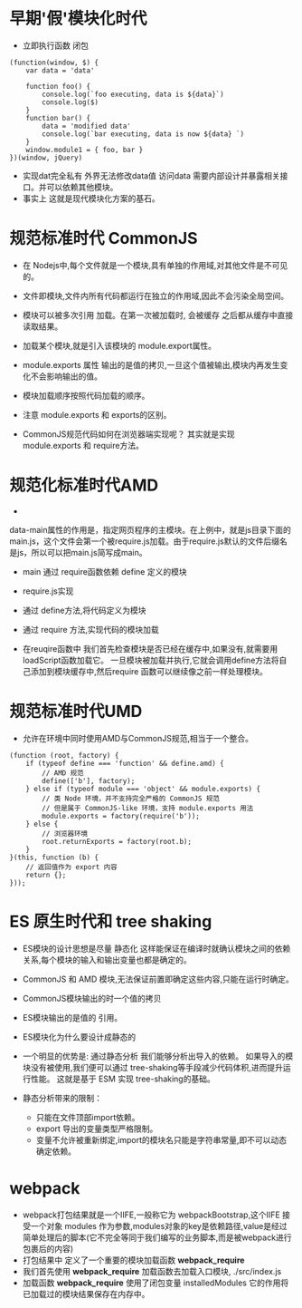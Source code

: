 # 早期'假'模块化时代 
* 立即执行函数 闭包
```
(function(window, $) {
    var data = 'data'

    function foo() {
        console.log(`foo executing, data is ${data}`)
        console.log($)
    }
    function bar() {
        data = 'modified data'
        console.log(`bar executing, data is now ${data} `)
    }
    window.module1 = { foo, bar }
})(window, jQuery)

```
* 实现dat完全私有 外界无法修改data值  访问data 需要内部设计并暴露相关接口。并可以依赖其他模块。
* 事实上 这就是现代模块化方案的基石。

# 规范标准时代 CommonJS
* 在 Nodejs中,每个文件就是一个模块,具有单独的作用域,对其他文件是不可见的。
* 文件即模块,文件内所有代码都运行在独立的作用域,因此不会污染全局空间。
* 模块可以被多次引用 加载。在第一次被加载时, 会被缓存 之后都从缓存中直接读取结果。
* 加载某个模块,就是引入该模块的 module.export属性。
* module.exports 属性 输出的是值的拷贝,一旦这个值被输出,模块内再发生变化不会影响输出的值。
* 模块加载顺序按照代码加载的顺序。
* 注意 module.exports 和 exports的区别。

* CommonJS规范代码如何在浏览器端实现呢？ 其实就是实现 module.exports 和 require方法。

# 规范化标准时代AMD
* <script src="js/require.js" data-main="js/main"></script>

data-main属性的作用是，指定网页程序的主模块。在上例中，就是js目录下面的main.js，这个文件会第一个被require.js加载。由于require.js默认的文件后缀名是js，所以可以把main.js简写成main。
* main 通过 require函数依赖 define 定义的模块
* require.js实现 
* 通过 define方法,将代码定义为模块
* 通过 require 方法,实现代码的模块加载

* 在reuqire函数中 我们首先检查模块是否已经在缓存中,如果没有,就需要用 loadScript函数加载它。 一旦模块被加载并执行,它就会调用define方法将自己添加到模块缓存中,然后require 函数可以继续像之前一样处理模块。
# 规范标准时代UMD
* 允许在环境中同时使用AMD与CommonJS规范,相当于一个整合。

```
(function (root, factory) {
    if (typeof define === 'function' && define.amd) {
        // AMD 规范
        define(['b'], factory);
    } else if (typeof module === 'object' && module.exports) {
        // 类 Node 环境，并不支持完全严格的 CommonJS 规范
        // 但是属于 CommonJS-like 环境，支持 module.exports 用法
        module.exports = factory(require('b'));
    } else {
        // 浏览器环境
        root.returnExports = factory(root.b);
    }
}(this, function (b) {
    // 返回值作为 export 内容
    return {};
}));

```
# ES 原生时代和 tree shaking
* ES模块的设计思想是尽量 静态化  这样能保证在编译时就确认模块之间的依赖关系,每个模块的输入和输出变量也都是确定的。
* CommonJS 和 AMD 模块,无法保证前置即确定这些内容,只能在运行时确定。
* CommonJS模块输出的时一个值的拷贝
* ES模块输出的是值的 引用。

* ES模块化为什么要设计成静态的

* 一个明显的优势是: 通过静态分析 我们能够分析出导入的依赖。 如果导入的模块没有被使用,我们便可以通过 tree-shaking等手段减少代码体积,进而提升运行性能。 这就是基于 ESM 实现 tree-shaking的基础。

* 静态分析带来的限制：
    - 只能在文件顶部import依赖。
    - export 导出的变量类型严格限制。
    - 变量不允许被重新绑定,import的模块名只能是字符串常量,即不可以动态确定依赖。


# webpack
- webpack打包结果就是一个IIFE,一般称它为 webpackBootstrap,这个IIFE 接受一个对象 modules 作为参数,modules对象的key是依赖路径,value是经过简单处理后的脚本(它不完全等同于我们编写的业务脚本,而是被webpack进行包裹后的内容) 
- 打包结果中 定义了一个重要的模块加载函数 __webpack_require__
- 我们首先使用 __webpack_require__ 加载函数去加载入口模块, ./src/index.js
- 加载函数 __webpack_require__ 使用了闭包变量 installedModules 它的作用将已加载过的模块结果保存在内存中。  